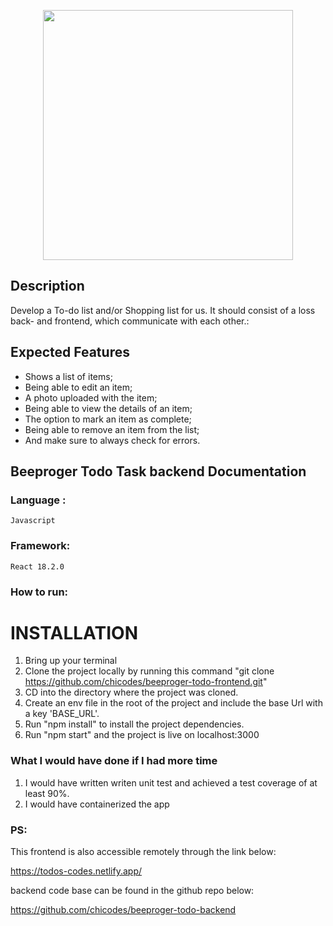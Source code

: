 <p align="center"><a href="https://laravel.com" target="_blank"><img src="https://res.cloudinary.com/webzifi/image/upload/v1677091240/beeproger_Logo_gvujbd.svg" width="400"></a></p>


## Description

Develop a To-do list and/or Shopping list for us. It should consist of a loss back- and frontend, which communicate with each other.:


## Expected Features


- Shows a list of items;
- Being able to edit an item;
- A photo uploaded with the item;
- Being able to view the details of an item;
- The option to mark an item as complete;
- Being able to remove an item from the list;
- And make sure to always check for errors.

## Beeproger Todo Task backend Documentation

### Language :

	Javascript

### Framework:

	React 18.2.0

### How to run:

# INSTALLATION
1. Bring up your terminal
2. Clone the project locally by running this command "git clone https://github.com/chicodes/beeproger-todo-frontend.git"
3. CD into the directory where the project was cloned.
4. Create an env file in the root of the project and include the base Url with a key 'BASE_URL'.
5. Run "npm install" to install the project dependencies.
5. Run "npm start" and the project is live on localhost:3000




### What I would have done if I had more time

1. I would have written  writen unit test and achieved a test coverage of at least 90%.
2. I would have containerized the app

### PS:

This frontend is also accessible remotely through the link below:

https://todos-codes.netlify.app/


backend code base can be found in the github repo below:

https://github.com/chicodes/beeproger-todo-backend
